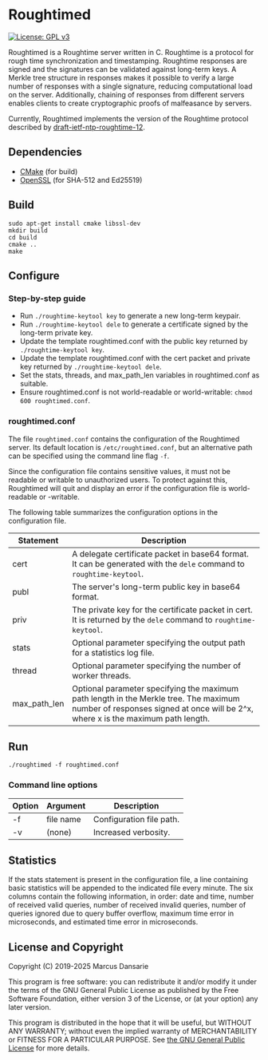 # Roughtimed

[![License: GPL v3](https://img.shields.io/badge/License-GPL%20v3-blue.svg)](https://www.gnu.org/licenses/gpl-3.0)

Roughtimed is a Roughtime server written in C. Roughtime is a protocol for rough time
synchronization and timestamping. Roughtime responses are signed and the signatures can be validated
against long-term keys. A Merkle tree structure in responses makes it possible to verify a large
number of responses with a single signature, reducing computational load on the server.
Additionally, chaining of responses from different servers enables clients to create cryptographic
proofs of malfeasance by servers.

Currently, Roughtimed implements the version of the Roughtime protocol described by
[draft-ietf-ntp-roughtime-12](https://datatracker.ietf.org/doc/html/draft-ietf-ntp-roughtime-12).

## Dependencies

* [CMake](https://github.com/Kitware/CMake) (for build)
* [OpenSSL](https://github.com/openssl/openssl) (for SHA-512 and Ed25519)

## Build

```
sudo apt-get install cmake libssl-dev
mkdir build
cd build
cmake ..
make
```

## Configure

### Step-by-step guide

* Run `./roughtime-keytool key` to generate a new long-term keypair.
* Run `./roughtime-keytool dele` to generate a certificate signed by the long-term private key.
* Update the template roughtimed.conf with the public key returned by `./roughtime-keytool key`.
* Update the template roughtimed.conf with the cert packet and private key returned by `./roughtime-keytool dele`.
* Set the stats, threads, and max_path_len variables in roughtimed.conf as suitable.
* Ensure roughtimed.conf is not world-readable or world-writable: `chmod 600 roughtimed.conf`.

### roughtimed.conf

The file `roughtimed.conf` contains the configuration of the Roughtimed server. Its default location
is `/etc/roughtimed.conf`, but an alternative path can be specified using the command line flag
`-f`.

Since the configuration file contains sensitive values, it must not be readable or writable to
unauthorized users. To protect against this, Roughtimed will quit and display an error if the
configuration file is world-readable or -writable.

The following table summarizes the configuration options in the configuration file.

| Statement    | Description |
| ------------ | ----------- |
| cert         | A delegate certificate packet in base64 format. It can be generated with the `dele` command to `roughtime-keytool`. |
| publ         | The server's long-term public key in base64 format. |
| priv         | The private key for the certificate packet in cert. It is returned by the `dele` command to `roughtime-keytool`. |
| stats        | Optional parameter specifying the output path for a statistics log file. |
| thread       | Optional parameter specifying the number of worker threads. |
| max_path_len | Optional parameter specifying the maximum path length in the Merkle tree. The maximum number of responses signed at once will be 2^x, where x is the maximum path length. |

## Run

```
./roughtimed -f roughtimed.conf
```
### Command line options

| Option | Argument  | Description |
| ------ | --------- | ----------- |
| -f     | file name | Configuration file path. |
| -v     | (none)    | Increased verbosity. |

## Statistics

If the stats statement is present in the configuration file, a line containing basic statistics will
be appended to the indicated file every minute. The six columns contain the following information,
in order: date and time, number of received valid queries, number of received invalid queries,
number of queries ignored due to query buffer overflow, maximum time error in microseconds, and
estimated time error in microseconds.

## License and Copyright

Copyright (C) 2019-2025 Marcus Dansarie

This program is free software: you can redistribute it and/or modify it under the terms of the GNU
General Public License as published by the Free Software Foundation, either version 3 of the
License, or (at your option) any later version.

This program is distributed in the hope that it will be useful, but WITHOUT ANY WARRANTY; without
even the implied warranty of MERCHANTABILITY or FITNESS FOR A PARTICULAR PURPOSE. See
[the GNU General Public License](LICENSE) for more details.
